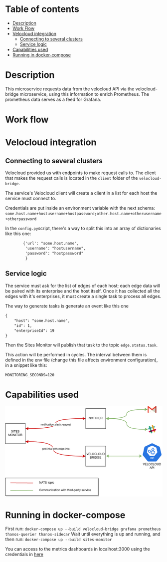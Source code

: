 # Table of contents
* [Description](#description)
* [Work Flow](#work-flow)
* [Velocloud integration](#velocloud-integration)
  * [Connecting to several clusters](#connecting-to-several-clusters)
  * [Service logic](#service-logic)
* [Capabilities used](#capabilities-used)
* [Running in docker-compose](#running-in-docker-compose)
 
# Description

This microservice requests data from the velocloud API via the velocloud-bridge microservice, using this information to enrich Prometheus. The prometheus data serves as a feed for Grafana.

# Work flow

# Velocloud integration

## Connecting to several clusters
Velocloud provided us with endpoints to make request calls to. The client that makes the request calls is located 
in the `client` folder of the `velocloud-bridge`.

The service's Velocloud client will create a client in a list for each host the service must connect to.

Credentials are put inside an environment variable with the next schema:
`some.host.name+hostusername+hostpassword;other.host.name+otherusername+otherpassword`

In the `config.py`script, there's a way to split this into an array of dictionaries like this one:

````
        {'url': "some.host.name",
         'username': "hostusername",
         'password': "hostpassword"
         }
````

## Service logic
The service must ask for the list of edges of each host; each edge data will be paired with its enterprise and the host itself. Once it has collected
all the edges with it's enterprises, it must create a single task to process all edges.

The way to generate tasks is generate an event like this one

````
{
    "host": "some.host.name",
    "id": 1,
    "enterpriseId": 19
}
````

Then the Sites Monitor will publish that task to the topic `edge.status.task`.

This action will be performed in cycles. The interval between them is defined in the env file (change this file affects 
environment configuration), in a snippet like this:

````
MONITORING_SECONDS=120
````

# Capabilities used

![IMAGE: sites-monitor_microservice_relationships](/docs/img/system_overview/use_cases/sites-monitor_microservice_relationships.png)

# Running in docker-compose

First run: `docker-compose up --build velocloud-bridge grafana prometheus thanos-querier thanos-sidecar`
Wait until everything is up and running, and then run: `docker-compose up --build sites-monitor`

You can access to the metrics dashboards in localhost:3000 using the credentials in [here](../../metrics-dashboard/grafana/Dockerfile)
